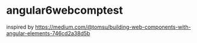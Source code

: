 # angular6webcomptest

inspired by https://medium.com/@tomsu/building-web-components-with-angular-elements-746cd2a38d5b

